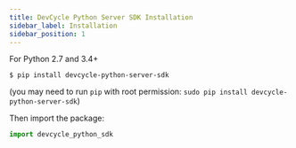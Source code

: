 ```yaml
---
title: DevCycle Python Server SDK Installation
sidebar_label: Installation
sidebar_position: 1
---
```


For Python 2.7 and 3.4+

```shell-session
$ pip install devcycle-python-server-sdk
```
(you may need to run `pip` with root permission: `sudo pip install devcycle-python-server-sdk`)

Then import the package:
```python
import devcycle_python_sdk 
```